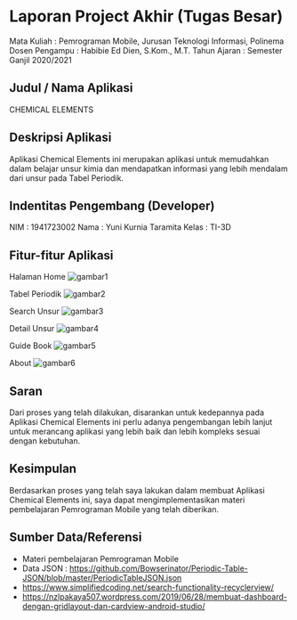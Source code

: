 # Laporan Project Akhir (Tugas Besar)

Mata Kuliah : Pemrograman Mobile, Jurusan Teknologi Informasi, Polinema
Dosen Pengampu : Habibie Ed Dien, S.Kom., M.T.
Tahun Ajaran : Semester Ganjil 2020/2021

## Judul / Nama Aplikasi
CHEMICAL ELEMENTS 

## Deskripsi Aplikasi
Aplikasi Chemical Elements ini merupakan aplikasi untuk memudahkan dalam belajar unsur kimia dan mendapatkan informasi yang lebih mendalam dari unsur pada Tabel Periodik.

## Indentitas Pengembang (Developer)
NIM : 1941723002
Nama : Yuni Kurnia Taramita
Kelas : TI-3D


## Fitur-fitur Aplikasi
Halaman Home
![gambar1](img/home.jpg)


Tabel Periodik
![gambar2](img/tabelperiodik.jpg)


Search Unsur
![gambar3](img/search.jpg)


Detail Unsur
![gambar4](img/detail.jpg)


Guide Book
![gambar5](img/guidebook.jpg)


About
![gambar6](img/about.jpg)

## Saran
Dari proses yang telah dilakukan, disarankan untuk kedepannya pada Aplikasi Chemical Elements ini perlu adanya pengembangan lebih lanjut untuk merancang aplikasi yang lebih baik dan lebih kompleks sesuai dengan kebutuhan. 
## Kesimpulan
Berdasarkan proses yang telah saya lakukan dalam membuat Aplikasi Chemical Elements ini, saya dapat mengimplementasikan materi pembelajaran Pemrograman Mobile yang telah diberikan.
## Sumber Data/Referensi
- Materi pembelajaran Pemrograman Mobile
- Data JSON : https://github.com/Bowserinator/Periodic-Table-JSON/blob/master/PeriodicTableJSON.json
- https://www.simplifiedcoding.net/search-functionality-recyclerview/
- https://nzlpakaya507.wordpress.com/2019/06/28/membuat-dashboard-dengan-gridlayout-dan-cardview-android-studio/
